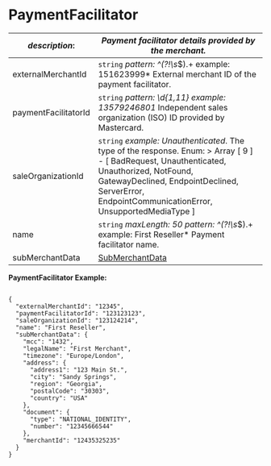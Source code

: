 
# PaymentFacilitator

| *description*:   | *Payment facilitator details provided by the merchant.*|
|----|----|
| externalMerchantId |    ``` string ```  *pattern: ^(?!\s*$).+ example: 151623999* External merchant ID of the payment facilitator.|
| paymentFacilitatorId |    ``` string ```  *pattern: \d{1,11} example: 13579246801* Independent sales organization (ISO) ID provided by Mastercard.|
| saleOrganizationId |   ``` string ```  *example: Unauthenticated*. The type of the response. Enum:    > Array [ 9 ] - [ BadRequest, Unauthenticated, Unauthorized, NotFound, GatewayDeclined, EndpointDeclined, ServerError, EndpointCommunicationError, UnsupportedMediaType ]|
| name |  ``` string ```  *maxLength: 50 pattern: ^(?!\s*$).+ example: First Reseller* Payment facilitator name.|
| subMerchantData |  [SubMerchantData](?path=docs/schemas-md/SubMerchantData.md)|        

**PaymentFacilitator Example:**

```{r}

{
  "externalMerchantId": "12345",
  "paymentFacilitatorId": "123123123",
  "saleOrganizationId": "123124214",
  "name": "First Reseller",
  "subMerchantData": {
    "mcc": "1432",
    "legalName": "First Merchant",
    "timezone": "Europe/London",
    "address": {
      "address1": "123 Main St.",
      "city": "Sandy Springs",
      "region": "Georgia",
      "postalCode": "30303",
      "country": "USA"
    },
    "document": {
      "type": "NATIONAL_IDENTITY",
      "number": "12345666544"
    },
    "merchantId": "12435325235"
  }
}
``` 
